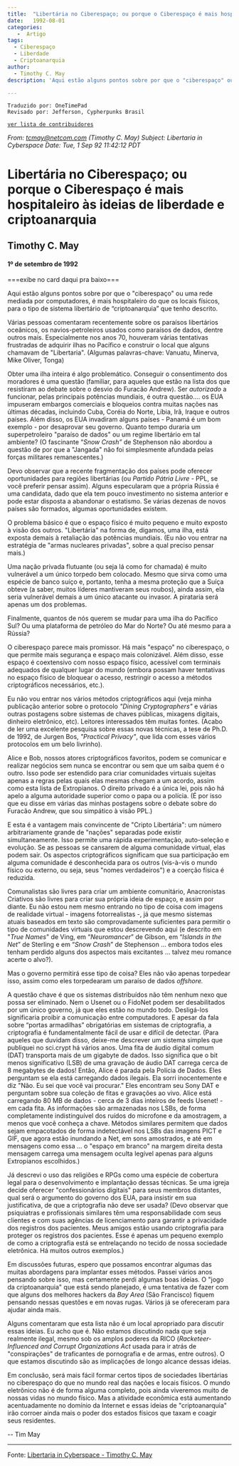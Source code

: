 ```yaml
---
title:  "Libertária no Ciberespaço; ou porque o Ciberespaço é mais hospitaleiro às ideias de liberdade e criptoanarquia"
date:   1992-08-01
categories:
   -  Artigo
tags:
  - Ciberespaço
  - Liberdade
  - Criptoanarquia 
author:
  - Timothy C. May
description: 'Aqui estão alguns pontos sobre por que o "ciberespaço" ou uma rede mediada por computadores, é mais hospitaleiro do que os locais físicos, para o tipo de sistema libertário de “criptoanarquia” que tenho descrito.'

---
```

```
Traduzido por: OneTimePad 
Revisado por: Jefferson, Cypherpunks Brasil
```
[```ver lista de contribuidores```](/about/#contribuidores)

_From: tcmay@netcom.com (Timothy C. May)_ _Subject: Libertaria in Cyberspace_ _Date: Tue, 1 Sep 92 11:42:12 PDT_


# Libertária no Ciberespaço; ou porque o Ciberespaço é mais hospitaleiro às ideias de liberdade e criptoanarquia  

## Timothy C. May

#### 1º de setembro de 1992

===exibe no card daqui pra baixo===

Aqui estão alguns pontos sobre por que o "ciberespaço" ou uma rede mediada por computadores, é mais hospitaleiro do que os locais físicos, para o tipo de sistema libertário de “criptoanarquia” que tenho descrito.

Várias pessoas comentaram recentemente sobre os paraísos libertários oceânicos, os navios-petroleiros usados ​​como paraísos de dados, dentre outros mais. Especialmente nos anos 70, houveram várias tentativas frustradas de adquirir ilhas no Pacífico e construir o local que alguns chamavam de "Libertaria". (Algumas palavras-chave: Vanuatu, Minerva, Mike Oliver, Tonga)

Obter uma ilha inteira é algo problemático. Conseguir o consentimento dos moradores é uma questão (familiar, para aqueles que estão na lista dos que resistiram ao debate sobre o desvio do Furacão Andrew). Ser _autorizado_ a funcionar, pelas principais potências mundiais, é outra questão.... os EUA impuseram embargos comerciais e bloqueios contra muitas nações nas últimas décadas, incluindo Cuba, Coréia do Norte, Líbia, Irã, Iraque e outros países. Além disso, os EUA invadiram alguns países - Panamá é um bom exemplo - por desaprovar seu governo. Quanto tempo duraria um superpetroleiro "paraíso de dados" ou um regime libertário em tal ambiente? (O fascinante “_Snow Crash”_ de Stephenson não abordou a questão de por que a "Jangada" não foi simplesmente afundada pelas forças militares remanescentes.)

Devo observar que a recente fragmentação dos países pode oferecer oportunidades para regiões libertárias (ou _Partido Pátria Livre -_ PPL, se você preferir pensar assim). Alguns especularam que a própria Rússia é uma candidata, dado que ela tem pouco investimento no sistema anterior e pode estar disposta a abandonar o estatismo. Se várias dezenas de novos países são formados, algumas oportunidades existem.

O problema básico é que o espaço físico é muito pequeno e muito exposto à visão dos outros. "Libertária" na forma de, digamos, uma ilha, está exposta demais à retaliação das potências mundiais. (Eu não vou entrar na estratégia de "armas nucleares privadas", sobre a qual preciso pensar mais.)

Uma nação privada flutuante (ou seja lá como for chamada) é muito vulnerável a um único torpedo bem colocado. Mesmo que sirva como uma espécie de banco suíço e, portanto, tenha a mesma proteção que a Suíça obteve (a saber, muitos líderes mantiveram seus roubos), ainda assim, ela seria vulnerável demais a um único atacante ou invasor. A pirataria será apenas um dos problemas.

Finalmente, quantos de nós querem se mudar para uma ilha do Pacífico Sul? Ou uma plataforma de petróleo do Mar do Norte? Ou até mesmo para a Rússia?

O ciberespaço parece mais promissor. Há mais "espaço" no ciberespaço, o que permite mais segurança e espaço mais colonizável. Além disso, esse espaço é coextensivo com nosso espaço físico, acessível com terminais adequados de qualquer lugar do mundo (embora possam haver tentativas no espaço físico de bloquear o acesso, restringir o acesso a métodos criptográficos necessários, etc.).

Eu não vou entrar nos vários métodos criptográficos aqui (veja minha publicação anterior sobre o protocolo _"Dining Cryptographers"_ e várias outras postagens sobre sistemas de chaves públicas, mixagens digitais, dinheiro eletrônico, etc). Leitores interessados ​​têm muitas fontes. (Acabo de ler uma excelente pesquisa sobre essas novas técnicas, a tese de Ph.D. de 1992, de Jurgen Bos, _"Practical Privacy"_, que lida com esses vários protocolos em um belo livrinho).

Alice e Bob, nossos atores criptográficos favoritos, podem se comunicar e realizar negócios sem nunca se encontrar ou sem que um saiba quem é o outro. Isso pode ser estendido para criar comunidades virtuais sujeitas apenas a regras pelas quais elas mesmas chegam a um acordo, assim como esta lista de Extropianos. O direito privado é a única lei, pois não há apelo a alguma autoridade superior como o papa ou a polícia. (É por isso que eu disse em várias das minhas postagens sobre o debate sobre do Furacão Andrew, que sou simpático à visão PPL.)

E esta é a vantagem mais convincente de "Cripto Libertária": um número arbitrariamente grande de "nações" separadas pode existir simultaneamente. Isso permite uma rápida experimentação, auto-seleção e evolução. Se as pessoas se cansarem de alguma comunidade virtual, elas podem sair. Os aspectos criptográficos significam que sua participação em alguma comunidade é desconhecida para os outros (vis-à-vis o mundo físico ou externo, ou seja, seus "nomes verdadeiros") e a coerção física é reduzida.

Comunalistas são livres para criar um ambiente comunitário, Anacronistas Criativos são livres para criar sua própria ideia de espaço, e assim por diante. Eu não estou nem mesmo entrando no tipo de coisa com imagens de realidade virtual - imagens fotorrealistas -, já que mesmo sistemas atuais baseados em texto são comprovadamente suficientes para permitir o tipo de comunidades virtuais que estou descrevendo aqui (e descrito em "_True Names_" de Ving, em “_Neuromancer_” de Gibson, em “_Islands in the Net_” de Sterling e em “_Snow Crash_” de Stephenson ... embora todos eles tenham perdido alguns dos aspectos mais excitantes ... talvez meu romance acerte o alvo?).

Mas o governo permitirá esse tipo de coisa? Eles não vão apenas torpedear isso, assim como eles torpedearam um paraíso de dados _offshore._

A questão chave é que os sistemas distribuídos não têm nenhum nexo que possa ser eliminado. Nem o Usenet ou o FidoNet podem ser desabilitados por um único governo, já que eles estão no mundo todo. Desligá-los significaria proibir a comunicação entre computadores. E apesar da fala sobre “portas armadilhas” obrigatórias em sistemas de criptografia, a criptografia é fundamentalmente fácil de usar e difícil de detectar. (Para aqueles que duvidam disso, deixe-me descrever um sistema simples que publiquei no sci.crypt há vários anos. Uma fita de áudio digital comum (DAT) transporta mais de um gigabyte de dados. Isso significa que o bit menos significativo (LSB) de uma gravação de áudio DAT carrega cerca de 8 megabytes de dados! Então, Alice é parada pela Polícia de Dados. Eles perguntam se ela está carregando dados ilegais. Ela sorri inocentemente e diz "Não. Eu sei que você vai procurar." Eles encontram seu Sony DAT e perguntam sobre sua coleção de fitas e gravações ao vivo. Alice está carregando 80 MB de dados - cerca de 3 dias inteiros de feeds Usenet! - em cada fita. As informações são armazenadas nos LSBs, de forma completamente indistinguível dos ruídos do microfone e da amostragem, a menos que você conheça a chave. Métodos similares permitem que dados sejam empacotados de forma indetectável nos LSBs das imagens PICT e GIF, que agora estão inundando a Net, em sons amostrados, e até em mensagens como essa ... o "espaço em branco" na margem direita desta mensagem carrega uma mensagem oculta legível apenas para alguns Extropianos escolhidos.)

Já descrevi o uso das religiões e RPGs como uma espécie de cobertura legal para o desenvolvimento e implantação dessas técnicas. Se uma igreja decide oferecer "confessionários digitais" para seus membros distantes, qual será o argumento do governo dos EUA, para insistir em sua justificativa, de que a criptografia não deve ser usada? (Devo observar que psiquiatras e profissionais similares têm uma responsabilidade com seus clientes e com suas agências de licenciamento para garantir a privacidade dos registros dos pacientes. Meus amigos estão usando criptografia para proteger os registros dos pacientes. Esse é apenas um pequeno exemplo de como a criptografia está se entrelaçando no tecido de nossa sociedade eletrônica. Há muitos outros exemplos.)

Em discussões futuras, espero que possamos encontrar algumas das muitas abordagens para implantar esses métodos. Passei vários anos pensando sobre isso, mas certamente perdi algumas boas ideias. O "jogo da criptoanarquia" que está sendo planejado, é uma tentativa de fazer com que alguns dos melhores hackers da _Bay Area_ (São Francisco) fiquem pensando nessas questões e em novas rugas. Vários já se ofereceram para ajudar ainda mais.

Alguns comentaram que esta lista não é um local apropriado para discutir essas ideias. Eu acho que é. Não estamos discutindo nada que seja realmente ilegal, mesmo sob os amplos poderes da RICO (_Racketeer-Influenced and Corrupt Organizations Act_ usada para ir atrás de "conspirações" de traficantes de pornografia e de armas, entre outros). O que estamos discutindo são as implicações de longo alcance dessas ideias.

Em conclusão, será mais fácil formar certos tipos de sociedades libertárias no ciberespaço do que no mundo real das nações e locais físicos. O mundo eletrônico não é de forma alguma completo, pois ainda viveremos muito de nossas vidas no mundo físico. Mas a atividade econômica está aumentando acentuadamente no domínio da Internet e essas ideias de "criptoanarquia" irão corroer ainda mais o poder dos estados físicos que taxam e coagir seus residentes.

-- Tim May

---
Fonte:
[Libertaria in Cyberspace - Timothy C. May](https://nakamotoinstitute.org/libertaria-in-cyberspace/)